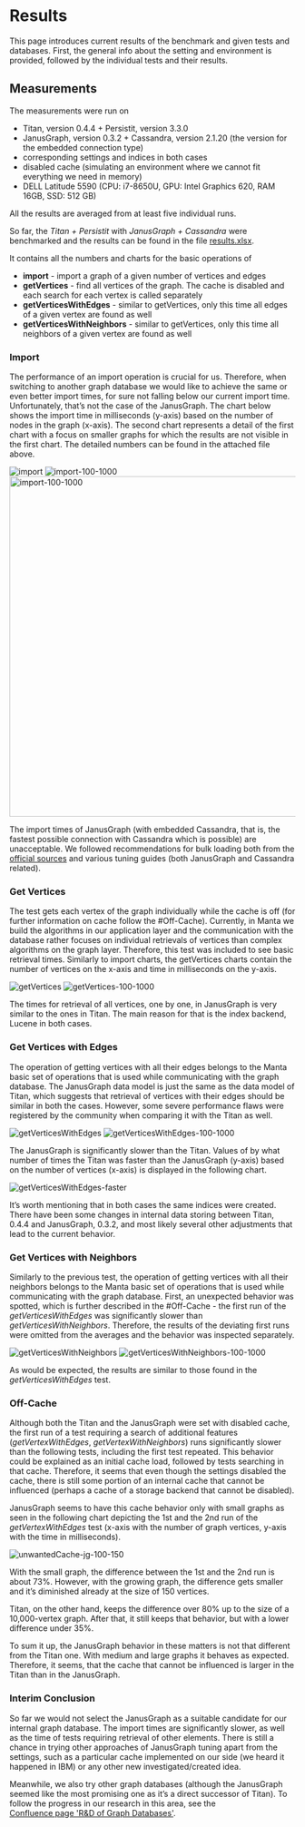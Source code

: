 # Results

This page introduces current results of the benchmark and given tests and databases.
First, the general info about the setting and environment is provided, followed by
the individual tests and their results.

## Measurements

The measurements were run on 
* Titan, version 0.4.4 + Persistit, version 3.3.0
* JanusGraph, version 0.3.2 + Cassandra, version 2.1.20 (the version for the embedded connection type)
* corresponding settings and indices in both cases
* disabled cache (simulating an environment where we cannot fit everything we need in memory)
* DELL Latitude 5590 (CPU: i7-8650U, GPU: Intel Graphics 620, RAM 16GB, SSD: 512 GB)

All the results are averaged from at least five individual runs.

So far, the _Titan + Persistit_ with _JanusGraph + Cassandra_ were benchmarked and the results can
be found in the file 
[results.xlsx](./results.xlsx).

It contains all the numbers and charts for the basic operations of
* **import** - import a graph of a given number of vertices and edges
* **getVertices** - find all vertices of the graph. The cache is disabled and each search for each
 vertex is called separately
* **getVerticesWithEdges** - similar to getVertices, only this time all edges of a given vertex
 are found as well
* **getVerticesWithNeighbors** - similar to getVertices, only this time all neighbors of a given
 vertex are found as well

### Import

The performance of an import operation is crucial for us. Therefore, when switching to another
graph database we would like to achieve the same or even better import times, for sure not falling
below our current import time. Unfortunately, that’s not the case of the JanusGraph. 
The chart below shows the import time in milliseconds (y-axis) based on the number of nodes in
the graph (x-axis). The second chart represents a detail of the first chart with a focus on
smaller graphs for which the results are not visible in the first chart. The detailed numbers
can be found in the attached file above.

![import](./images/import.png)
![import-100-1000](./images/import-100-1000.png)
<img src="images/import-100-1000.png" alt="import-100-1000" width="600"/>

The import times of JanusGraph (with embedded Cassandra, that is, the fastest possible
connection with Cassandra which is possible) are unacceptable. We followed
recommendations for bulk loading both from the
[official sources](https://docs.janusgraph.org/advanced-topics/bulk-loading/) and various
tuning guides (both JanusGraph and Cassandra related).

### Get Vertices

The test gets each vertex of the graph individually while the cache is off 
(for further information on cache follow the #Off-Cache). Currently, in Manta we 
build the algorithms in our application layer and the communication with the database 
rather focuses on individual retrievals of vertices than complex algorithms on the 
graph layer. Therefore, this test was included to see basic retrieval times. Similarly 
to import charts, the getVertices charts contain the number of vertices on the 
x-axis and time in milliseconds on the y-axis.

![getVertices](./images/getVertices.png)
![getVertices-100-1000](./images/getVertices-100-1000.png)

The times for retrieval of all vertices, one by one,  in JanusGraph is very 
similar to the ones in Titan. The main reason for that is the index backend, 
Lucene in both cases.

### Get Vertices with Edges

The operation of getting vertices with all their edges belongs to the Manta basic 
set of operations that is used while communicating with the graph database. The 
JanusGraph data model is just the same as the data model of Titan, which suggests 
that retrieval of vertices with their edges should be similar in both the cases. 
However, some severe performance flaws were registered by the community when 
comparing it with the Titan as well.

![getVerticesWithEdges](./images/getVerticesWithEdges.png)
![getVerticesWithEdges-100-1000](./images/getVerticesWithEdges-100-1000.png)

The JanusGraph is significantly slower than the Titan. Values of by what number 
of times the Titan was faster than the JanusGraph (y-axis) based on the number 
of vertices (x-axis) is displayed in the following chart.

![getVerticesWithEdges-faster](./images/getVerticesWithEdges-faster.png)

It’s worth mentioning that in both cases the same indices were created. There 
have been some changes in internal data storing between Titan, 0.4.4 and JanusGraph, 
0.3.2, and most likely several other adjustments that lead to the current behavior.

### Get Vertices with Neighbors

Similarly to the previous test, the operation of getting vertices with all their 
neighbors belongs to the Manta basic set of operations that is used while 
communicating with the graph database. First, an unexpected behavior was spotted, 
which is further described in the #Off-Cache - the first run of the 
*getVerticesWithEdges* was significantly slower than *getVerticesWithNeighbors*. 
Therefore, the results of the deviating first runs were omitted from the averages 
and the behavior was inspected separately.

![getVerticesWithNeighbors](./images/getVerticesWithNeighbors.png)
![getVerticesWithNeighbors-100-1000](./images/getVerticesWithNeighbors-100-1000.png)

As would be expected, the results are similar to those found in the 
*getVerticesWithEdges* test.

### Off-Cache

Although both the Titan and the JanusGraph were set with disabled cache, the 
first run of a test requiring a search of additional features (*getVertexWithEdges*, 
*getVertexWithNeighbors*) runs significantly slower than the following tests, 
including the first test repeated. This behavior could be explained as an initial 
cache load, followed by tests searching in that cache. Therefore, it seems that even 
though the settings disabled the cache, there is still some portion of an internal 
cache that cannot be influenced (perhaps a cache of a storage backend that cannot be 
disabled).

JanusGraph seems to have this cache behavior only with small graphs as seen in the 
following chart depicting the 1st and the 2nd run of the *getVertexWithEdges* test 
(x-axis with the number of graph vertices, y-axis with the time in milliseconds).

![unwantedCache-jg-100-150](./images/unwantedCache-jg-100-150.png)

With the small graph, the difference between the 1st and the 2nd run is about 73%. 
However, with the growing graph, the difference gets smaller and it’s diminished 
already at the size of 150 vertices.

Titan, on the other hand, keeps the difference over 80% up to the size of a 
10,000-vertex graph. After that, it still keeps that behavior, but with a lower 
difference under 35%.

To sum it up, the JanusGraph behavior in these matters is not that different from 
the Titan one.  With medium and large graphs it behaves as expected. Therefore, it 
seems, that the cache that cannot be influenced is larger in the Titan than in the 
JanusGraph.

### Interim Conclusion

So far we would not select the JanusGraph as a suitable candidate for our internal 
graph database. The import times are significantly slower, as well as the time of 
tests requiring retrieval of other elements. There is still a chance in trying other 
approaches of JanusGraph tuning apart from the settings, such as a particular cache 
implemented on our side (we heard it happened in IBM) or any other new 
investigated/created idea.

Meanwhile, we also try other graph databases (although the JanusGraph seemed like 
the most promising one as it’s a direct successor of Titan). To follow the progress 
in our research in this area, see the  
[Confluence page 'R&D of Graph Databases'](https://mantatools.atlassian.net/wiki/spaces/MT/pages/908918940/R+D+of+Graph+Databases).